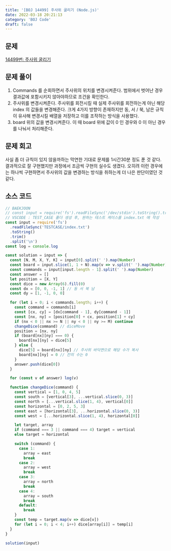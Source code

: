 ```yaml
---
title: '[BOJ 14499] 주사위 굴리기 (Node.js)'
date: 2022-03-18 20:21:13
category: 'BOJ Code'
draft: false
---
```


## 문제

[14499번: 주사위 굴리기](https://www.acmicpc.net/problem/14499)

## 문제 풀이

1. Commands 를 순회하면서 주사위의 위치를 변경시켜준다. 범위에서 벗어난 경우 결과값에 포함시키지 않아야하므로 조건을 확인한다.
2. 주사위를 변경시켜준다. 주사위를 회전시킬 때 실제 주사위를 회전하는게 아닌 해당 index 의 값들을 변경해준다. 크게 4가지 방향이 존재하지만 동, 서 / 북, 남은 규칙이 유사해 변경시킬 배열을 저장하고 이를 조작하는 방식을 사용했다.
3. board 위의 값을 변경시켜준다. 이 때 board 위에 값이 0 인 경우와 0 이 아닌 경우를 나눠서 처리해준다.

## 문제 회고

사실 좀 더 규칙이 있지 않을까하는 막연한 기대로 문제를 1시간30분 정도 푼 것 같다. 결과적으로 잘 구현했지만 과정에서 조금씩 구현의 실수도 생겼다. 오히려 이런 경우에는 하나씩 구현하면서 주사위의 값을 변경하는 방식을 취하는게 더 나은 판단이였던 것 같다.

## 소스 코드

```jsx
// BAEKJOON
// const input = require('fs').readFileSync('/dev/stdin').toString().trim().split('\n');
// VSCODE : TEST_CASE 폴더 생성 후, 원하는 테스트 케이스를 index.txt 에 작성
const input = require('fs')
  .readFileSync('TESTCASE/index.txt')
  .toString()
  .trim()
  .split('\n')
const log = console.log

const solution = input => {
  const [N, M, X, Y, K] = input[0].split(' ').map(Number)
  const board = input.slice(1, 1 + N).map(v => v.split(' ').map(Number))
  const commands = input[input.length - 1].split(' ').map(Number)
  const answer = []
  let position = [X, Y]
  const dice = new Array(6).fill(0)
  const dx = [0, 0, -1, 1] // 동 서 북 남
  const dy = [1, -1, 0, 0]

  for (let i = 0; i < commands.length; i++) {
    const command = commands[i]
    const [cx, cy] = [dx[command - 1], dy[command - 1]]
    const [nx, ny] = [position[0] + cx, position[1] + cy]
    if (nx < 0 || nx >= N || ny < 0 || ny >= M) continue
    changeDice(command) // diceMove
    position = [nx, ny]
    if (board[nx][ny] === 0) {
      board[nx][ny] = dice[5]
    } else {
      dice[5] = board[nx][ny] // 주사위 바닥면으로 해당 수가 복사
      board[nx][ny] = 0 // 칸의 수는 0
    }
    answer.push(dice[0])
  }

  for (const v of answer) log(v)

  function changeDice(command) {
    const vertical = [1, 0, 4, 5]
    const south = [vertical[3], ...vertical.slice(0, 3)]
    const north = [...vertical.slice(1, 4), vertical[0]]
    const horizontal = [0, 2, 5, 3]
    const east = [horizontal[3], ...horizontal.slice(0, 3)]
    const west = [...horizontal.slice(1, 4), horizontal[0]]

    let target, array
    if (command === 3 || command === 4) target = vertical
    else target = horizontal

    switch (command) {
      case 1:
        array = east
        break
      case 2:
        array = west
        break
      case 3:
        array = north
        break
      case 4:
        array = south
        break
      default:
        break
    }
    const temp = target.map(v => dice[v])
    for (let i = 0; i < 4; i++) dice[array[i]] = temp[i]
  }
}

solution(input)
```
